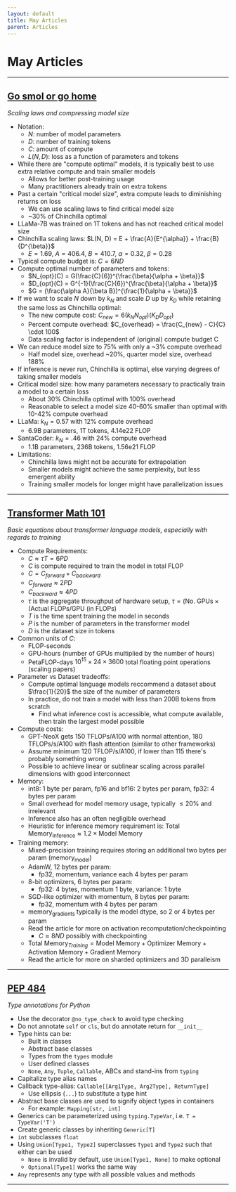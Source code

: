 ```yaml
---
layout: default
title: May Articles
parent: Articles
---
```


# May Articles

---

## [Go smol or go home](https://www.harmdevries.com/post/model-size-vs-compute-overhead/)

*Scaling laws and compressing model size*

- Notation:
    - $N$: number of model parameters
    - $D$: number of training tokens
    - $C$: amount of compute
    - $L(N, D)$: loss as a function of parameters and tokens
- While there are "compute optimal" models, it is typically best to use extra relative compute and train smaller models
    - Allows for better post-training usage
    - Many practitioners already train on extra tokens
- Past a certain "critical model size", extra compute leads to diminishing returns on loss
    - We can use scaling laws to find critical model size
    - ~30% of Chinchilla optimal
- LLaMa-7B was trained on 1T tokens and has not reached critical model size
- Chinchilla scaling laws: $L(N, D) = E + \frac{A}{E^{\alpha}} + \frac{B}{D^{\beta}}$
    - $E = 1.69$, $A = 406.4$, $B = 410.7$, $\alpha = 0.32$, $\beta = 0.28$
- Typical compute budget is: $C = 6ND$
- Compute optimal number of parameters and tokens:
    - $N_{opt}(C) = G(\frac{C}{6})^{\frac{\beta}{\alpha + \beta}}$
    - $D_{opt}(C) = G^{-1}(\frac{C}{6})^{\frac{\beta}{\alpha + \beta}}$
    - $G = (\frac{\alpha A}{\beta B})^{\frac{1}{\alpha + \beta}}$
- If we want to scale $N$ down by $k_N$ and scale $D$ up by $k_D$ while retaining the same loss as Chinchilla optimal:
    - The new compute cost: $C_{new} = 6(k_N N_{opt})(K_D D_{opt})$
    - Percent compute overhead: $C_{overhead} = \frac{C_{new} - C}{C} \cdot 100$
    - Data scaling factor is independent of (original) compute budget C
- We can reduce model size to 75% with only a ~3% compute overhead
    - Half model size, overhead ~20%, quarter model size, overhead 188%
- If inference is never run, Chinchilla is optimal, else varying degrees of taking smaller models
- Critical model size: how many parameters necessary to practically train a model to a certain loss
    - About 30% Chinchilla optimal with 100% overhead
    - Reasonable to select a model size 40-60% smaller than optimal with 10-42% compute overhead
- LLaMa: $k_N = 0.57$ with 12% compute overhead
    - 6.9B parameters, 1T tokens, 4.14e22 FLOP
- SantaCoder: $k_N = .46$ with 24% compute overhead
    - 1.1B parameters, 236B tokens, 1.56e21 FLOP
- Limitations:
    - Chinchilla laws might not be accurate for extrapolation
    - Smaller models might achieve the same perplexity, but less emergent ability
    - Training smaller models for longer might have parallelization issues

---

## [Transformer Math 101](https://blog.eleuther.ai/transformer-math/)

*Basic equations about transformer language models, especially with regards to training*

- Compute Requirements:
    - $C \approx \tau T = 6PD$
    - $C$ is compute required to train the model in total FLOP
    - $C = C_{forward} + C_{backward}$
    - $C_{forward} \approx 2PD$
    - $C_{backward} \approx 4PD$
    - $\tau$ is the aggregate throughput of hardware setup, $\tau = (\text{No. GPUs} \times (\text{Actual FLOPs/GPU}$ (in FLOPs)
    - $T$ is the time spent training the model in seconds
    - $P$ is the number of parameters in the transformer model
    - $D$ is the dataset size in tokens
- Common units of $C$:
    - FLOP-seconds
    - GPU-hours (number of GPUs multiplied by the number of hours)
    - PetaFLOP-days $10^{15} \times 24 \times 3600$ total floating point operations (scaling papers)
- Parameter vs Dataset tradeoffs:
    - Compute optimal language models reccommend a dataset about $\frac{1}{20}$ the size of the number of parameters
    - In practice, do not train a model with less than 200B tokens from scratch
        - Find what inference cost is accessible, what compute available, then train the largest model possible
- Compute costs:
    - GPT-NeoX gets 150 TFLOPs/A100 with normal attention, 180 TFLOPs/s/A100 with flash attention (similar to other frameworks)
    - Assume minimum 120 TFLOP/s/A100, if lower than 115 there's probably something wrong
    - Possible to achieve linear or sublinear scaling across parallel dimensions with good interconnect
- Memory:
    - int8: 1 byte per param, fp16 and bf16: 2 bytes per param, fp32: 4 bytes per param
    - Small overhead for model memory usage, typically $\leq 20\%$ and irrelevant
    - Inference also has an often negligible overhead
    - Heuristic for inference memory requirement is: $\text{Total Memory}_{\text{Inference}} \approx 1.2 \times \text{Model Memory}$
- Training memory:
    - Mixed-precision training requires storing an additional two bytes per param ($\text{memory}_{\text{model}}$)
    - AdamW, 12 bytes per param:
        - fp32, momentum, variance each 4 bytes per param
    - 8-bit optimizers, 6 bytes per param:
        - fp32: 4 bytes, momentum 1 byte, variance: 1 byte
    - SGD-like optimizer with momentum, 8 bytes per param:
        - fp32, momentum with 4 bytes per param
    - $\text{memory}_{\text{gradients}}$ typically is the model dtype, so 2 or 4 bytes per param
    - Read the article for more on activation recomputation/checkpointing
        - $C \approx 8ND$ possibly with checkpointing
    - $\text{Total Memory}_{Training} = \text{Model Memory} + \text{Optimizer Memory} + \text{Activation Memory} + \text{Gradient Memory}$
    - Read the article for more on sharded optimizers and 3D paralleism

---

## [PEP 484](https://peps.python.org/pep-0484/)

*Type annotations for Python*

- Use the decorator `@no_type_check` to avoid type checking
- Do not annotate `self` or `cls`, but do annotate return for `__init__`
- Type hints can be:
    - Built in classes
    - Abstract base classes
    - Types from the `types` module
    - User defined classes
    - `None`, `Any`, `Tuple`, `Callable`, ABCs and stand-ins from `typing`
- Capitalize type alias names
- Callback type-alias: `Callable[[Arg1Type, Arg2Type], ReturnType]`
    - Use ellipsis (`...`) to substitute a type hint
- Abstract base classes are used to signify object types in containers
    - For example: `Mapping[str, int]`
- Generics can be parameterized using `typing.TypeVar`, i.e. `T = TypeVar('T')`
- Create generic classes by inheriting `Generic[T]`
- `int` subclasses `float`
- Using `Union[Type1, Type2]` superclasses `Type1` and `Type2` such that either can be used
    - `None` is invalid by default, use `Union[Type1, None]` to make optional
    - `Optional[Type1]` works the same way
- `Any` represents any type with all possible values and methods

---
